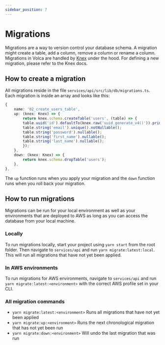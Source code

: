 ```yaml
---
sidebar_position: 7
---
```


# Migrations

Migrations are a way to version control your database schema. A migration might create a table, add a column, remove a column or rename a column. Migrations in Volca are handled by [Knex](https://knexjs.org/guide/migrations.html) under the hood. For defining a new migration, please refer to the Knex docs.

## How to create a migration

All migrations reside in the file `services/api/src/lib/db/migrations.ts`. Each migration is inside an array and looks like this:

```ts
{
    name: '02_create_users_table',
    up: (knex: Knex) => {
        return knex.schema.createTable('users', (table) => {
        table.uuid('id').defaultTo(knex.raw('uuid_generate_v4()')).primary();
        table.string('email').unique().notNullable();
        table.string('password').nullable();
        table.string('first_name').nullable();
        table.string('last_name').nullable();
        });
    },
    down: (knex: Knex) => {
        return knex.schema.dropTable('users');
    },
},
```

The `up` function runs when you apply your migration and the `down` function runs when you roll back your migration.

## How to run migrations

Migrations can be run for your local environment as well as your environments that are deployed to AWS as long as you can access the database from your local machine.

### Locally

To run migrations locally, start your project using `yarn start` from the root folder. Then navigate to `services/api` and run `yarn migrate:latest:local`. This will run all migrations that have not yet been applied.

### In AWS environments

To run migrations for AWS environments, navigate to `services/api` and run `yarn migrate:latest:<environment>` with the correct AWS profile set in your CLI.

### All migration commands

- `yarn migrate:latest:<environment>` Runs all migrations that have not yet been applied
- `yarn migrate:up:<environment>` Runs the next chronological migration that has not yet been run
- `yarn migrate:down:<environment>` Will undo the last migration that was run
